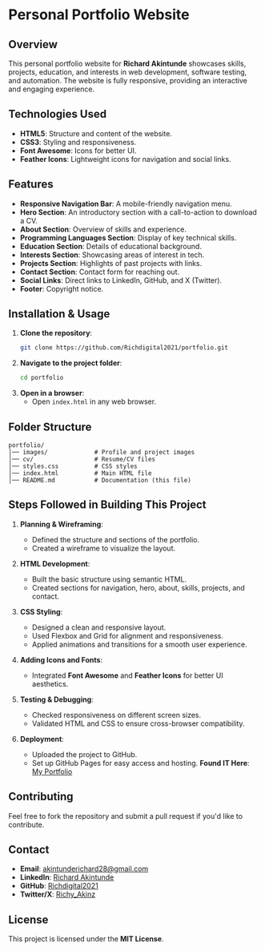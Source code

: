 # Personal Portfolio Website

## Overview

This personal portfolio website for **Richard Akintunde** showcases skills, projects, education, and interests in web development, software testing, and automation. The website is fully responsive, providing an interactive and engaging experience.

## Technologies Used

- **HTML5**: Structure and content of the website.
- **CSS3**: Styling and responsiveness.
- **Font Awesome**: Icons for better UI.
- **Feather Icons**: Lightweight icons for navigation and social links.

## Features

- **Responsive Navigation Bar**: A mobile-friendly navigation menu.
- **Hero Section**: An introductory section with a call-to-action to download a CV.
- **About Section**: Overview of skills and experience.
- **Programming Languages Section**: Display of key technical skills.
- **Education Section**: Details of educational background.
- **Interests Section**: Showcasing areas of interest in tech.
- **Projects Section**: Highlights of past projects with links.
- **Contact Section**: Contact form for reaching out.
- **Social Links**: Direct links to LinkedIn, GitHub, and X (Twitter).
- **Footer**: Copyright notice.

## Installation & Usage

1. **Clone the repository**:
   ```sh
   git clone https://github.com/Richdigital2021/portfolio.git
   ```
2. **Navigate to the project folder**:
   ```sh
   cd portfolio
   ```
3. **Open in a browser**:
   - Open `index.html` in any web browser.

## Folder Structure

```
portfolio/
│── images/             # Profile and project images
│── cv/                 # Resume/CV files
│── styles.css          # CSS styles
│── index.html          # Main HTML file
│── README.md           # Documentation (this file)
```

## Steps Followed in Building This Project

1. **Planning & Wireframing**:

   - Defined the structure and sections of the portfolio.
   - Created a wireframe to visualize the layout.

2. **HTML Development**:

   - Built the basic structure using semantic HTML.
   - Created sections for navigation, hero, about, skills, projects, and contact.

3. **CSS Styling**:

   - Designed a clean and responsive layout.
   - Used Flexbox and Grid for alignment and responsiveness.
   - Applied animations and transitions for a smooth user experience.

4. **Adding Icons and Fonts**:

   - Integrated **Font Awesome** and **Feather Icons** for better UI aesthetics.

5. **Testing & Debugging**:

   - Checked responsiveness on different screen sizes.
   - Validated HTML and CSS to ensure cross-browser compatibility.

6. **Deployment**:
   - Uploaded the project to GitHub.
   - Set up GitHub Pages for easy access and hosting.
     **Found IT Here**: [My Portfolio](https://richdigital2021.github.io/portfolio/)

## Contributing

Feel free to fork the repository and submit a pull request if you'd like to contribute.

## Contact

- **Email**: akintunderichard28@gmail.com
- **LinkedIn**: [Richard Akintunde](https://www.linkedin.com/in/richard-akintunde/)
- **GitHub**: [Richdigital2021](https://github.com/Richdigital2021)
- **Twitter/X**: [Richy_Akinz](https://x.com/Richy_Akinz)

## License

This project is licensed under the **MIT License**.
